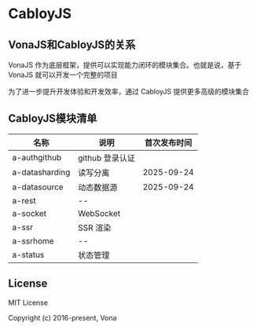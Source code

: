 # CabloyJS

## VonaJS和CabloyJS的关系

VonaJS 作为底层框架，提供可以实现能力闭环的模块集合。也就是说，基于 VonaJS 就可以开发一个完整的项目

为了进一步提升开发体验和开发效率，通过 CabloyJS 提供更多高级的模块集合

## CabloyJS模块清单

|名称|说明|首次发布时间|
|--|--|--|
|a-authgithub|github 登录认证||
|a-datasharding|读写分离|2025-09-24|
|a-datasource|动态数据源|2025-09-24|
|a-rest|--||
|a-socket|WebSocket||
|a-ssr|SSR 渲染||
|a-ssrhome|--||
|a-status|状态管理||

## License

MIT License

Copyright (c) 2016-present, Vona
